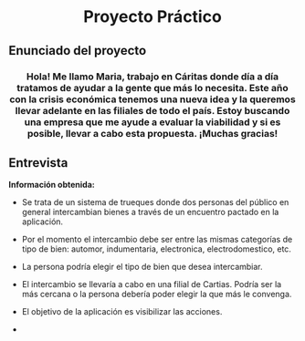 <h1 align="center">Proyecto Práctico</h1>

## Enunciado del proyecto

<h3 align="center">Hola! Me llamo Maria, trabajo en Cáritas donde día a día tratamos de ayudar a la gente que más lo necesita. Este año con la crisis económica tenemos una nueva idea y la queremos llevar adelante en las filiales de todo el país.
Estoy buscando una empresa que me ayude a evaluar la viabilidad y si es posible, llevar a cabo esta propuesta. ¡Muchas gracias!</h3>


## Entrevista

**Información obtenida:**

  - Se trata de un sistema de trueques donde dos personas del público en general intercambian bienes a través de un encuentro pactado en la aplicación.

  - Por el momento el intercambio debe ser entre las mismas categorías de tipo de bien: automor, indumentaria, electronica, electrodomestico, etc.

  - La persona podría elegir el tipo de bien que desea intercambiar.

  - El intercambio se llevaría a cabo en una filial de Cartias. Podría ser la más cercana o la persona debería poder elegir la que más le convenga.

  - El objetivo de la aplicación es visibilizar las acciones.

  - 


